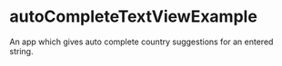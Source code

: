 # autoCompleteTextViewExample
An app which gives auto complete country suggestions for an entered string.
